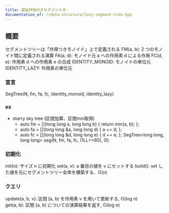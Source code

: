 ```yaml
---
title: 遅延評価付きセグメント木
documentation_of: //data-structure/lazy-segment-tree.hpp
---
```


## 概要

セグメントツリーは「作用つきモノイド」上で定義される
FM(a, b): 2 つのモノイド間に定義される演算
FA(a, d): モノイド元 a への作用素 d による作用
FC(d, e): 作用素 d への作用素 e の合成
IDENTITY_MONOID: モノイドの単位元
IDENTITY_LAZY: 作用素の単位元

### 宣言

SegTree(N, fm, fa, fc, identity_monoid, identity_lazy)

### ex

- starry sky tree (区間加算、区間min取得)
  - auto fm = [](long long a, long long b) { return min(a, b); };
  - auto fa = [](long long &a, long long d) { a += d; };
  - auto fc = [](long long &d, long long e) { d += e; };
        SegTree<long long, long long> seg(N, fm, fa, fc, (1LL<<60), 0);

### 初期化

init(n): サイズ n に初期化
set(a, v): a 番目の値を v にセットする
build(): set した値を元にセグメントツリー全体を構築する、O(n)

### クエリ

update(a, b, v): 区間 [a, b) を作用素 v を用いて更新する, O(log n)<br>
get(a, b): 区間 [a, b) についての演算結果を返す, O(log n)

